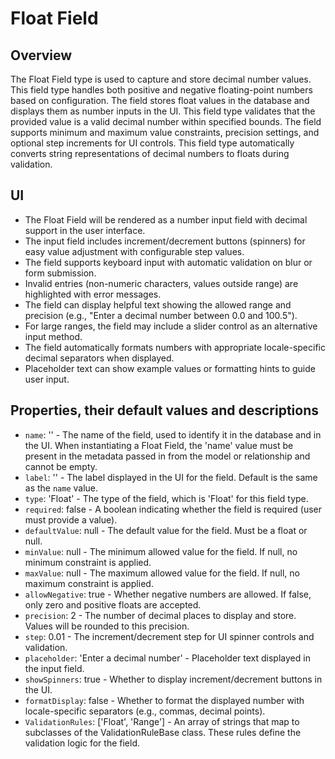 # Float Field

## Overview
The Float Field type is used to capture and store decimal number values.
This field type handles both positive and negative floating-point numbers based on configuration.
The field stores float values in the database and displays them as number inputs in the UI.
This field type validates that the provided value is a valid decimal number within specified bounds.
The field supports minimum and maximum value constraints, precision settings, and optional step increments for UI controls.
This field type automatically converts string representations of decimal numbers to floats during validation.

## UI
- The Float Field will be rendered as a number input field with decimal support in the user interface.
- The input field includes increment/decrement buttons (spinners) for easy value adjustment with configurable step values.
- The field supports keyboard input with automatic validation on blur or form submission.
- Invalid entries (non-numeric characters, values outside range) are highlighted with error messages.
- The field can display helpful text showing the allowed range and precision (e.g., "Enter a decimal number between 0.0 and 100.5").
- For large ranges, the field may include a slider control as an alternative input method.
- The field automatically formats numbers with appropriate locale-specific decimal separators when displayed.
- Placeholder text can show example values or formatting hints to guide user input.

## Properties, their default values and descriptions
- `name`: '' - The name of the field, used to identify it in the database and in the UI. When instantiating a Float Field, the 'name' value must be present in the metadata passed in from the model or relationship and cannot be empty.
- `label`: '' - The label displayed in the UI for the field. Default is the same as the `name` value.
- `type`: 'Float' - The type of the field, which is 'Float' for this field type.
- `required`: false - A boolean indicating whether the field is required (user must provide a value).
- `defaultValue`: null - The default value for the field. Must be a float or null.
- `minValue`: null - The minimum allowed value for the field. If null, no minimum constraint is applied.
- `maxValue`: null - The maximum allowed value for the field. If null, no maximum constraint is applied.
- `allowNegative`: true - Whether negative numbers are allowed. If false, only zero and positive floats are accepted.
- `precision`: 2 - The number of decimal places to display and store. Values will be rounded to this precision.
- `step`: 0.01 - The increment/decrement step for UI spinner controls and validation.
- `placeholder`: 'Enter a decimal number' - Placeholder text displayed in the input field.
- `showSpinners`: true - Whether to display increment/decrement buttons in the UI.
- `formatDisplay`: false - Whether to format the displayed number with locale-specific separators (e.g., commas, decimal points).
- `ValidationRules`: ['Float', 'Range'] - An array of strings that map to subclasses of the ValidationRuleBase class. These rules define the validation logic for the field.